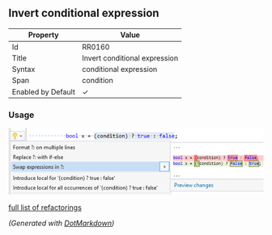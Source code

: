 ## Invert conditional expression

| Property           | Value                         |
| ------------------ | ----------------------------- |
| Id                 | RR0160                        |
| Title              | Invert conditional expression |
| Syntax             | conditional expression        |
| Span               | condition                     |
| Enabled by Default | &#x2713;                      |

### Usage

![Invert conditional expression](../../images/refactorings/InvertConditionalExpression.png)

[full list of refactorings](Refactorings.md)

*\(Generated with [DotMarkdown](http://github.com/JosefPihrt/DotMarkdown)\)*